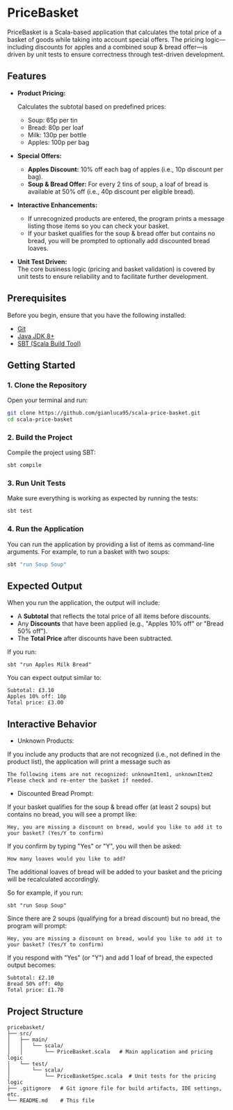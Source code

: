 # PriceBasket

PriceBasket is a Scala-based application that calculates the total price of a basket of goods while taking into account special offers. The pricing logic—including discounts for apples and a combined soup & bread offer—is driven by unit tests to ensure correctness through test-driven development.

## Features

- **Product Pricing:**

  Calculates the subtotal based on predefined prices:
  - Soup: 65p per tin
  - Bread: 80p per loaf
  - Milk: 130p per bottle
  - Apples: 100p per bag
 

- **Special Offers:**  
  - **Apples Discount:** 10% off each bag of apples (i.e., 10p discount per bag).
  - **Soup & Bread Offer:** For every 2 tins of soup, a loaf of bread is available at 50% off (i.e., 40p discount per eligible bread).

- **Interactive Enhancements:**  
  - If unrecognized products are entered, the program prints a message listing those items so you can check your basket.
  - If your basket qualifies for the soup & bread offer but contains no bread, you will be prompted to optionally add discounted bread loaves.

- **Unit Test Driven:**  
  The core business logic (pricing and basket validation) is covered by unit tests to ensure reliability and to facilitate further development.

## Prerequisites

Before you begin, ensure that you have the following installed:

- [Git](https://git-scm.com/)
- [Java JDK 8+](https://www.oracle.com/java/technologies/javase-downloads.html)
- [SBT (Scala Build Tool)](https://www.scala-sbt.org/download.html)

## Getting Started

### 1. Clone the Repository

Open your terminal and run:

```bash
git clone https://github.com/gianluca95/scala-price-basket.git
cd scala-price-basket
```

### 2. Build the Project

Compile the project using SBT:

```bash
sbt compile
```

### 3. Run Unit Tests

Make sure everything is working as expected by running the tests:

```bash
sbt test
```

### 4. Run the Application

You can run the application by providing a list of items as command-line arguments. For example, to run a basket with two soups:

```bash
sbt "run Soup Soup"
```

## Expected Output

When you run the application, the output will include:
- A **Subtotal** that reflects the total price of all items before discounts.
- Any **Discounts** that have been applied (e.g., "Apples 10% off" or "Bread 50% off").
- The **Total Price** after discounts have been subtracted.

If you run:
```
sbt "run Apples Milk Bread"
```

You can expect output similar to:

```
Subtotal: £3.10
Apples 10% off: 10p
Total price: £3.00
```

## Interactive Behavior

- Unknown Products:

If you include any products that are not recognized (i.e., not defined in the product list), the application will print a message such as

```
The following items are not recognized: unknownItem1, unknownItem2
Please check and re-enter the basket if needed.
```

- Discounted Bread Prompt:

If your basket qualifies for the soup & bread offer (at least 2 soups) but contains no bread, you will see a prompt like:

```
Hey, you are missing a discount on bread, would you like to add it to your basket? (Yes/Y to confirm)
```

If you confirm by typing "Yes" or "Y", you will then be asked:

```
How many loaves would you like to add?
```

The additional loaves of bread will be added to your basket and the pricing will be recalculated accordingly.

So for example, if you run:

```
sbt "run Soup Soup"
```

Since there are 2 soups (qualifying for a bread discount) but no bread, the program will prompt:

```
Hey, you are missing a discount on bread, would you like to add it to your basket? (Yes/Y to confirm)
```

If you respond with "Yes" (or "Y") and add 1 loaf of bread, the expected output becomes:

```
Subtotal: £2.10
Bread 50% off: 40p
Total price: £1.70
```

## Project Structure

```
pricebasket/
├── src/
│   ├── main/
│   │   └── scala/
│   │       └── PriceBasket.scala   # Main application and pricing logic
│   └── test/
│       └── scala/
│           └── PriceBasketSpec.scala  # Unit tests for the pricing logic
├── .gitignore   # Git ignore file for build artifacts, IDE settings, etc.
└── README.md    # This file
```
